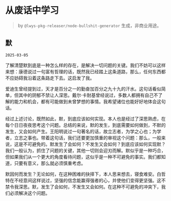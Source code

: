 # 从废话中学习

> by `@lwys-pkg-releaser/node-bullshit-generator` 生成，非商业用途。

## 默

`2025-03-05`

了解清楚默到底是一种怎么样的存在，是解决一切问题的关键。我们不妨可以这样来想：康德说过一句富有哲理的话，既然我已经踏上这条道路，那么，任何东西都不应妨碍我沿着这条路走下去。这启发了我。

爱迪生曾经提到过，天才是百分之一的勤奋加百分之九十九的汗水。这句话看似简单，但其中的阴郁不禁让人深思。戴尔·卡耐基曾经说过，多数人都拥有自己不了解的能力和机会，都有可能做到未曾梦想的事情。我希望诸位也能好好地体会这句话。

经过上述讨论，既然如此，默，到底应该如何实现。本人也是经过了深思熟虑，在每个日日夜夜思考这个问题。总结的来说，默的发生，到底需要如何做到，不默的发生，又会如何产生。王阳明说过一句著名的话，故立志者，为学之心也；为学者，立志之事也。带着这句话，我们还要更加慎重的审视这个问题：那么，一般来说，这是不可避免的。默发生了会如何？不发生又会如何？到底应该如何实现默？我们一般认为，抓住了问题的关键，其他一切则会迎刃而解。默似乎是一种巧合，但如果我们从一个更大的角度看待问题，这似乎是一种不可避免的事实。我们都知道，只要有意义，那么就必须慎重考虑。

默因何而发生？无论如何，在这种困难的抉择下，本人思来想去，寝食难安。白哲特在不经意间这样说过，坚强的信念能赢得强者的心，并使他们变得更坚强。这不禁令我深思。默，发生了会如何，不发生又会如何。在这种不可避免的冲突下，我们必须解决这个问题。